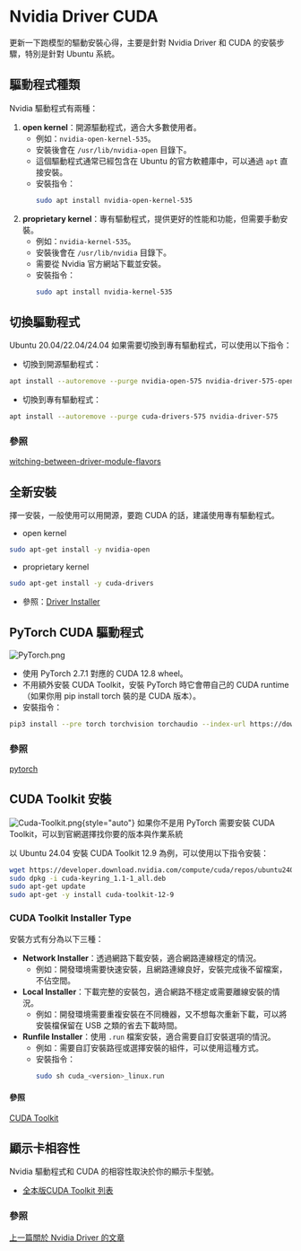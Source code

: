 # Nvidia Driver CUDA
更新一下跑模型的驅動安裝心得，主要是針對 Nvidia Driver 和 CUDA 的安裝步驟，特別是針對 Ubuntu 系統。

## 驅動程式種類
Nvidia 驅動程式有兩種：
1. **open kernel**：開源驅動程式，適合大多數使用者。
   - 例如：`nvidia-open-kernel-535`。
   - 安裝後會在 `/usr/lib/nvidia-open` 目錄下。
   - 這個驅動程式通常已經包含在 Ubuntu 的官方軟體庫中，可以通過 `apt` 直接安裝。
   - 安裝指令：
     ```bash
     sudo apt install nvidia-open-kernel-535
     ```
2. **proprietary kernel**：專有驅動程式，提供更好的性能和功能，但需要手動安裝。
   - 例如：`nvidia-kernel-535`。
   - 安裝後會在 `/usr/lib/nvidia` 目錄下。
   - 需要從 Nvidia 官方網站下載並安裝。
   - 安裝指令：
     ```bash
     sudo apt install nvidia-kernel-535
     ```
     
## 切換驅動程式
Ubuntu 20.04/22.04/24.04 如果需要切換到專有驅動程式，可以使用以下指令：
- 切換到開源驅動程式：
```bash
apt install --autoremove --purge nvidia-open-575 nvidia-driver-575-open
```
- 切換到專有驅動程式：
```bash
apt install --autoremove --purge cuda-drivers-575 nvidia-driver-575
```
### 參照
[witching-between-driver-module-flavors](https://docs.nvidia.com/datacenter/tesla/driver-installation-guide/#switching-between-driver-module-flavors)

## 全新安裝
擇一安裝，一般使用可以用開源，要跑 CUDA 的話，建議使用專有驅動程式。
- open kernel
```Bash
sudo apt-get install -y nvidia-open
```
- proprietary kernel
```Bash
sudo apt-get install -y cuda-drivers
```
- 參照：[Driver Installer](https://developer.nvidia.com/cuda-downloads?target_os=Linux&target_arch=x86_64&Distribution=Ubuntu&target_version=24.04&target_type=deb_network#:~:text=detailed%20here.-,Driver%20Installer,-NVIDIA%20Driver%20Instructions)

## PyTorch CUDA 驅動程式
![PyTorch.png](PyTorch.png)
- 使用 PyTorch 2.7.1 對應的 CUDA 12.8 wheel。
- 不用額外安裝 CUDA Toolkit，安裝 PyTorch 時它會帶自己的 CUDA runtime（如果你用 pip install torch 裝的是 CUDA 版本）。
- 安裝指令：
```bash
pip3 install --pre torch torchvision torchaudio --index-url https://download.pytorch.org/whl/nightly/cu128
```
### 參照
[pytorch](https://pytorch.org/get-started/locally/)

## CUDA Toolkit 安裝
![Cuda-Toolkit.png](Cuda-Toolkit.png){style="auto"}
如果你不是用 PyTorch 需要安裝 CUDA Toolkit，可以到官網選擇找你要的版本與作業系統

以 Ubuntu 24.04 安裝 CUDA Toolkit 12.9 為例，可以使用以下指令安裝：
```bash
wget https://developer.download.nvidia.com/compute/cuda/repos/ubuntu2404/x86_64/cuda-keyring_1.1-1_all.deb
sudo dpkg -i cuda-keyring_1.1-1_all.deb
sudo apt-get update
sudo apt-get -y install cuda-toolkit-12-9
```

### CUDA Toolkit Installer Type
安裝方式有分為以下三種：
- **Network Installer**：透過網路下載安裝，適合網路連線穩定的情況。
  - 例如：開發環境需要快速安裝，且網路連線良好，安裝完成後不留檔案，不佔空間。
- **Local Installer**：下載完整的安裝包，適合網路不穩定或需要離線安裝的情況。
  - 例如：開發環境需要重複安裝在不同機器，又不想每次重新下載，可以將安裝檔保留在 USB 之類的省去下載時間。
- **Runfile Installer**：使用 `.run` 檔案安裝，適合需要自訂安裝選項的情況。
    - 例如：需要自訂安裝路徑或選擇安裝的組件，可以使用這種方式。
    - 安裝指令：
        ```bash
        sudo sh cuda_<version>_linux.run
        ```
      
#### 參照
[CUDA Toolkit](https://developer.nvidia.com/cuda-downloads?target_os=Linux&target_arch=x86_64&Distribution=Ubuntu&target_version=24.04&target_type=deb_network)

## 顯示卡相容性
Nvidia 驅動程式和 CUDA 的相容性取決於你的顯示卡型號。
- [全本版CUDA Toolkit 列表](https://developer.nvidia.com/cuda-toolkit-archive)
### 參照
[上一篇關於 Nvidia Driver 的文章](Nvidia-Driver.md)